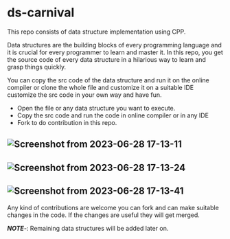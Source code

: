 # ds-carnival

This repo consists of data structure implementation using CPP.

Data structures are the building blocks of every programming language and it is crucial for every programmer to learn and master it.
In this repo, you get the source code of every data structure in a hilarious way to learn and grasp things quickly.

You can copy the src code of the data structure and run it on the online compiler or  clone the whole file and customize it on a suitable IDE
customize the src code in your own way and have fun.

- Open the file or any data structure you want to execute.
- Copy the src code and run the code in online compiler or in any IDE
- Fork to do contribution in this repo.

![Screenshot from 2023-06-28 17-13-11](https://github.com/masterujjval/ds-carnival/assets/64778409/0b08c077-1ca8-4a48-abad-9fa6aa51d5c0)
---
![Screenshot from 2023-06-28 17-13-24](https://github.com/masterujjval/ds-carnival/assets/64778409/ec1ee225-3156-4972-a9ac-75344dd9f7d6)
---
![Screenshot from 2023-06-28 17-13-41](https://github.com/masterujjval/ds-carnival/assets/64778409/a126291d-f11d-4bf1-a7b6-f26978644e4c)
---
Any kind of contributions are welcome you can fork and can make suitable changes in the code.
If the changes are useful they will get merged.

***NOTE***-: Remaining data structures will be added later on.
